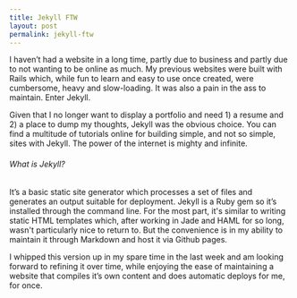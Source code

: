 ```yaml
---
title: Jekyll FTW
layout: post
permalink: jekyll-ftw
---
```


I haven’t had a website in a long time, partly due to business and partly due to not wanting to be online as much. My previous websites were built with Rails which, while fun to learn and easy to use once created, were cumbersome, heavy and slow-loading. It was also a pain in the ass to maintain. Enter Jekyll.

Given that I no longer want to display a portfolio and need 1) a resume and 2) a place to dump my thoughts, Jekyll was the obvious choice. You can find a multitude of tutorials online for building simple, and not so simple, sites with Jekyll. The power of the internet is mighty and infinite.

###### What is Jekyll?

It’s a basic static site generator which processes a set of files and generates an output suitable for deployment. Jekyll is a Ruby gem so it’s installed through the command line. For the most part, it's similar to writing static HTML templates which, after working in Jade and HAML for so long, wasn't particularly nice to return to. But the convenience is in my ability to maintain it through Markdown and host it via Github pages.

I whipped this version up in my spare time in the last week and am looking forward to refining it over time, while enjoying the ease of maintaining a website that compiles it’s own content and does automatic deploys for me, for once.